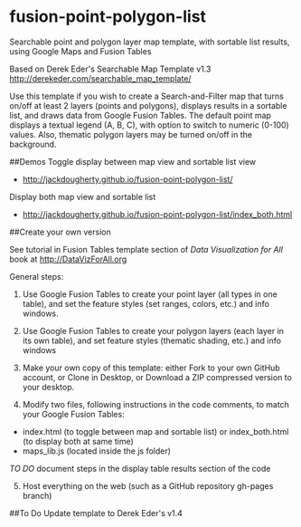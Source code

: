 fusion-point-polygon-list
========================
Searchable point and polygon layer map template, with sortable list results, using Google Maps and Fusion Tables

Based on Derek Eder's Searchable Map Template v1.3 http://derekeder.com/searchable_map_template/

Use this template if you wish to create a Search-and-Filter map that turns on/off at least 2 layers (points and polygons), displays results in a sortable list, and draws data from Google Fusion Tables. The default point map displays a textual legend (A, B, C), with option to switch to numeric (0-100) values. Also, thematic polygon layers may be turned on/off in the background.

##Demos
Toggle display between map view and sortable list view
- http://jackdougherty.github.io/fusion-point-polygon-list/

Display both map view and sortable list
- http://jackdougherty.github.io/fusion-point-polygon-list/index_both.html


##Create your own version

See tutorial in Fusion Tables template section of *Data Visualization for All* book at http://DataVizForAll.org

General steps:

1) Use Google Fusion Tables to create your point layer (all types in one table), and set the feature styles (set ranges, colors, etc.) and info windows.

2) Use Google Fusion Tables to create your polygon layers (each layer in its own table), and set feature styles (thematic shading, etc.) and info windows

3) Make your own copy of this template: either Fork to your own GitHub account, or Clone in Desktop, or Download a ZIP compressed version to your desktop.

4) Modify two files, following instructions in the code comments, to match your Google Fusion Tables:

- index.html (to toggle between map and sortable list) or index_both.html (to display both at same time)
- maps_lib.js (located inside the js folder)

*TO DO* document steps in the display table results section of the code

5) Host everything on the web (such as a GitHub repository gh-pages branch)


##To Do
Update template to Derek Eder's v1.4
